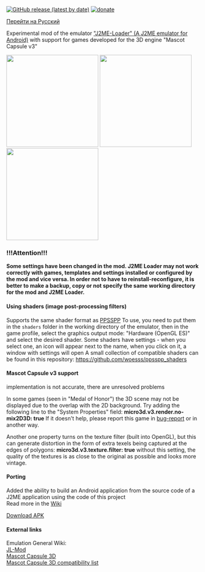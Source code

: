 [![GitHub release (latest by date)](https://img.shields.io/github/v/release/woesss/JL-Mod?style=plastic)](https://github.com/woesss/JL-Mod/releases/latest)
[![donate](https://img.shields.io/badge/donate-PayPal-%234D8A99?style=plastic)](https://www.paypal.me/j2meforever)

[Перейти на Русский](README_RU.md)  

Experimental mod of the emulator ["J2ME-Loader" (A J2ME emulator for Android)](https://github.com/nikita36078/J2ME-Loader) with support for games developed for the 3D engine "Mascot Capsule v3"  

<img src="screenshots/screen01.png" width="240"> <img src="screenshots/screen02.png" width="240"> <img src="screenshots/screen03.png" width="240">

### **!!!Attention!!!**
**Some settings have been changed in the mod. J2ME Loader may not work correctly with games, templates and settings installed or configured by the mod and vice versa. In order not to have to reinstall-reconfigure, it is better to make a backup, copy or not specify the same working directory for the mod and J2ME Loader.**

#### **Using shaders (image post-processing filters)**

Supports the same shader format as [PPSSPP](https://www.ppsspp.org)
To use, you need to put them in the `shaders` folder in the working directory of the emulator,
then in the game profile, select the graphics output mode: "Hardware (OpenGL ES)" and select the desired shader.
Some shaders have settings - when you select one, an icon will appear next to the name, when you click on it, a window with settings will open
A small collection of compatible shaders can be found in this repository: https://github.com/woesss/ppsspp_shaders

#### **Mascot Capsule v3 support**
implementation is not accurate, there are unresolved problems

In some games (seen in "Medal of Honor") the 3D scene may not be displayed due to the overlap with the 2D background.
Try adding the following line to the "System Properties" field:
**micro3d.v3.render.no-mix2D3D: true**
If it doesn't help, please report this game in [bug-report](https://github.com/woesss/JL-Mod/issues/new?assignees=&labels=bug&template=issue-template.md&title=) or in another way.

Another one property turns on the texture filter (built into OpenGL), but this can generate distortion in the form of extra texels being captured at the edges of polygons:
**micro3d.v3.texture.filter: true**
without this setting, the quality of the textures is as close to the original as possible and looks more vintage.

#### **Porting**
Added the ability to build an Android application from the source code of a J2ME application using the code of this project  
Read more in the [Wiki](https://github.com/woesss/JL-Mod/wiki/Porting-midlet-instruction)

[Download APK](https://github.com/woesss/JL-Mod/releases/latest)

#### **External links**  
Emulation General Wiki:  
[JL-Mod](http://emulation.gametechwiki.com/index.php/JL-Mod)  
[Mascot Capsule 3D](http://emulation.gametechwiki.com/index.php/Mascot_Capsule_3D)  
[Mascot Capsule 3D compatibility list](https://emulation.gametechwiki.com/index.php/Mascot_Capsule_3D_compatibility_list)  
